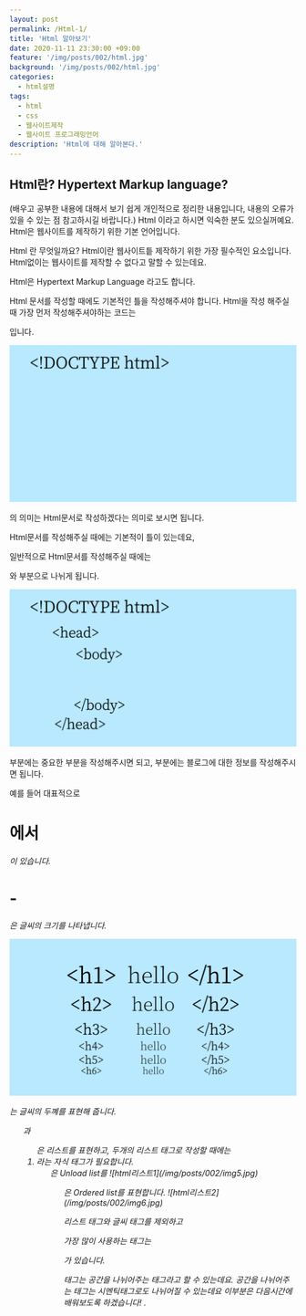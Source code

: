 ```yaml
---
layout: post
permalink: /Html-1/
title: 'Html 알아보기'
date: 2020-11-11 23:30:00 +09:00
feature: '/img/posts/002/html.jpg'
background: '/img/posts/002/html.jpg'
categories:
  - html설명
tags:
  - html
  - css
  - 웹사이트제작
  - 웹사이트 프로그래밍언어
description: 'Html에 대해 알아본다.'
---
```


## Html란? Hypertext Markup language?

(배우고 공부한 내용에 대해서 보기 쉽게 개인적으로 정리한 내용입니다,
내용의 오류가 있을 수 있는 점 참고하시길 바랍니다.)
Html 이라고 하시면 익숙한 분도 있으실꺼예요.
Html은 웹사이트를 제작하기 위한 기본 언어입니다.

Html  란 무엇일까요?
Html이란 웹사이트틑 제작하기 위한 가장 필수적인 요소입니다.
Html없이는 웹사이트를 제작할 수 없다고 말할 수 있는데요.

Html은 Hypertext Markup Language 라고도 합니다.


Html 문서를 작성할 때에도 기본적인 틀을 작성해주셔야 합니다.
Html을 작성 해주실 때 가장 먼저 작성해주셔야하는 코드는
<!DOCTYPE html>입니다.

![html설명](/img/posts/002/img2.jpg)

<!DOCTYPE html>의 의미는 Html문서로 작성하겠다는 의미로 보시면 됩니다.
Html문서를 작성해주실 때에는 기본적이 틀이 있는데요,

일반적으로 Html문서를 작성해주실 때에는
<head>와 <Body>부분으로 나뉘게 됩니다.

![html작성법](/img/posts/002/img3.jpg)

<head>부분에는 중요한 부분을 작성해주시면 되고,
<body>부분에는 블로그에 대한 정보를 작성해주시면 됩니다.

예를 들어 대표적으로 <H1>에서 <H6>이 있습니다.

<H1>-<H6>은 글씨의 크기를 나타냅니다.

![html구성요소](/img/posts/002/img4.jpg)

<bold> 는 글씨의 두꼐를 표현해 줍니다.

<ul>과 <ol>은 리스트를 표현하고,
두개의 리스트 태그로 작성할 때에는 <li>라는 자식 태그가 필요합니다.

<ul>은 Unload list를
![html리스트1](/img/posts/002/img5.jpg)
<ol>은 Ordered list를 표현합니다.
![html리스트2](/img/posts/002/img6.jpg)

리스트 태그와 글씨 태그를 제외하고

가장 많이 사용하는 태그는 <div>가 있습니다.

<div>태그는 공간을 나뉘어주는 태그라고 할 수 있는데요.
공간을 나뉘어주는 태그는 시멘틱태그로도 나뉘어질 수 있는데요
이부분은 다음시간에 배워보도록 하겠습니다! .
